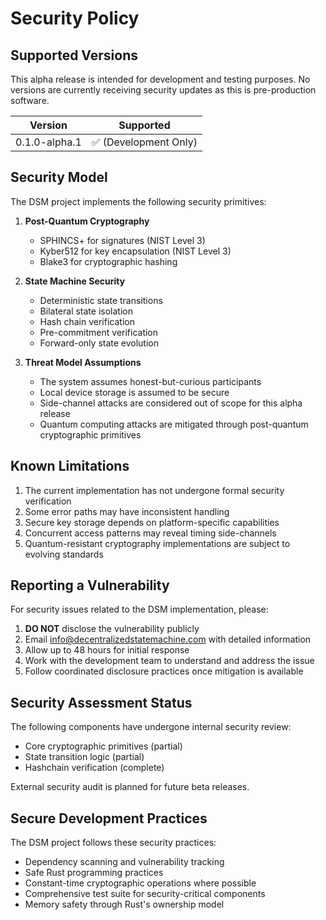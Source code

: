# Security Policy

## Supported Versions

This alpha release is intended for development and testing purposes. No versions are currently receiving security updates as this is pre-production software.

| Version | Supported          |
| ------- | ------------------ |
| 0.1.0-alpha.1 | ✅ (Development Only) |

## Security Model

The DSM project implements the following security primitives:

1. **Post-Quantum Cryptography**
   - SPHINCS+ for signatures (NIST Level 3)
   - Kyber512 for key encapsulation (NIST Level 3)
   - Blake3 for cryptographic hashing

2. **State Machine Security**
   - Deterministic state transitions
   - Bilateral state isolation
   - Hash chain verification
   - Pre-commitment verification
   - Forward-only state evolution

3. **Threat Model Assumptions**
   - The system assumes honest-but-curious participants
   - Local device storage is assumed to be secure
   - Side-channel attacks are considered out of scope for this alpha release
   - Quantum computing attacks are mitigated through post-quantum cryptographic primitives

## Known Limitations

1. The current implementation has not undergone formal security verification
2. Some error paths may have inconsistent handling
3. Secure key storage depends on platform-specific capabilities
4. Concurrent access patterns may reveal timing side-channels
5. Quantum-resistant cryptography implementations are subject to evolving standards

## Reporting a Vulnerability

For security issues related to the DSM implementation, please:

1. **DO NOT** disclose the vulnerability publicly
2. Email info@decentralizedstatemachine.com with detailed information
3. Allow up to 48 hours for initial response
4. Work with the development team to understand and address the issue
5. Follow coordinated disclosure practices once mitigation is available

## Security Assessment Status

The following components have undergone internal security review:
- Core cryptographic primitives (partial)
- State transition logic (partial)
- Hashchain verification (complete)

External security audit is planned for future beta releases.

## Secure Development Practices

The DSM project follows these security practices:
- Dependency scanning and vulnerability tracking
- Safe Rust programming practices
- Constant-time cryptographic operations where possible
- Comprehensive test suite for security-critical components
- Memory safety through Rust's ownership model
